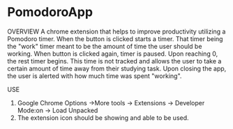 # PomodoroApp
OVERVIEW
A chrome extension that helps to improve productivity utilizing a Pomodoro timer. When the button is clicked starts a timer. That timer being the 
"work" timer meant to be the amount of time the user should be working. When button is clicked again, timer is paused. Upon reaching 0, the
rest timer begins. This time is not tracked and allows the user to take a certain amount of time away from their studying task. Upon closing 
the app, the user is alerted with how much time was spent "working".

USE
1. Google Chrome Options ->More tools -> Extensions -> Developer Mode:on -> Load Unpacked
2. The extension icon should be showing and able to be used.
